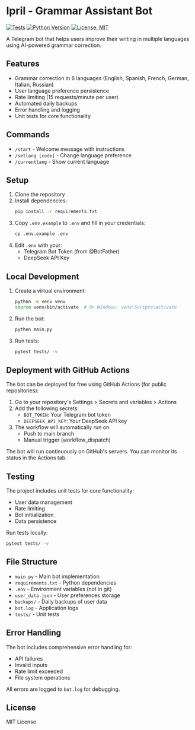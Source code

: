 # Ipril - Grammar Assistant Bot

[![Tests](https://github.com/imansprn/ipril/actions/workflows/bot.yml/badge.svg)](https://github.com/imansprn/ipril/actions/workflows/bot.yml)
[![Python Version](https://img.shields.io/badge/python-3.10-blue.svg)](https://www.python.org/downloads/)
[![License: MIT](https://img.shields.io/badge/License-MIT-yellow.svg)](https://opensource.org/licenses/MIT)

A Telegram bot that helps users improve their writing in multiple languages using AI-powered grammar correction.

## Features

- Grammar correction in 6 languages (English, Spanish, French, German, Italian, Russian)
- User language preference persistence
- Rate limiting (15 requests/minute per user)
- Automated daily backups
- Error handling and logging
- Unit tests for core functionality

## Commands

- `/start` - Welcome message with instructions
- `/setlang [code]` - Change language preference
- `/currentlang` - Show current language

## Setup

1. Clone the repository
2. Install dependencies:
   ```bash
   pip install -r requirements.txt
   ```
3. Copy `.env.example` to `.env` and fill in your credentials:
   ```bash
   cp .env.example .env
   ```
4. Edit `.env` with your:
   - Telegram Bot Token (from @BotFather)
   - DeepSeek API Key

## Local Development

1. Create a virtual environment:
   ```bash
   python -m venv venv
   source venv/bin/activate  # On Windows: venv\Scripts\activate
   ```

2. Run the bot:
   ```bash
   python main.py
   ```

3. Run tests:
   ```bash
   pytest tests/ -v
   ```

## Deployment with GitHub Actions

The bot can be deployed for free using GitHub Actions (for public repositories):

1. Go to your repository's Settings > Secrets and variables > Actions
2. Add the following secrets:
   - `BOT_TOKEN`: Your Telegram bot token
   - `DEEPSEEK_API_KEY`: Your DeepSeek API key
3. The workflow will automatically run on:
   - Push to main branch
   - Manual trigger (workflow_dispatch)

The bot will run continuously on GitHub's servers. You can monitor its status in the Actions tab.

## Testing

The project includes unit tests for core functionality:
- User data management
- Rate limiting
- Bot initialization
- Data persistence

Run tests locally:
```bash
pytest tests/ -v
```

## File Structure

- `main.py` - Main bot implementation
- `requirements.txt` - Python dependencies
- `.env` - Environment variables (not in git)
- `user_data.json` - User preferences storage
- `backups/` - Daily backups of user data
- `bot.log` - Application logs
- `tests/` - Unit tests

## Error Handling

The bot includes comprehensive error handling for:
- API failures
- Invalid inputs
- Rate limit exceeded
- File system operations

All errors are logged to `bot.log` for debugging.

## License

MIT License 